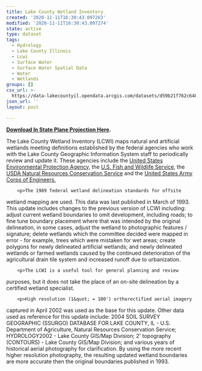 ```yaml
---
title: Lake County Wetland Inventory
created: '2020-11-11T16:30:43.097263'
modified: '2020-11-11T16:30:43.097274'
state: active
type: dataset
tags:
  - Hydrology
  - Lake County Illinois
  - Lcwi
  - Surface Water
  - Surface Water Spatial Data
  - Water
  - Wetlands
groups: []
csv_url: >-
  https://data-lakecountyil.opendata.arcgis.com/datasets/d59b21f762c648869d4df3b3cb4d6ad4_0.csv?outSR=%7B%22latestWkid%22%3A3857%2C%22wkid%22%3A102100%7D
json_url: ''
layout: post

---
```

<p><b><a href='https://s3.amazonaws.com/lakecountygis-public/water/lcwi2002.zip' target='_blank'>Download In State Plane Projection Here</a>. </b></p><p>The Lake County Wetland Inventory (LCWI) maps natural and artificial 
wetlands meeting definitions established by the federal agencies who 
work with the Lake County Geographic Information System staff to 
periodically review and update it. These agencies include the <a href='http://www.epa.gov/'>United States Environmental Protection Agency</a>, the <a href='http://www.fws.gov/'>U.S. Fish and Wildlife Service</a>, the <a href='http://www.wli.nrcs.usda.gov/wps/portal/nrcs/site/national/home'>USDA Natural Resources Conservation Service</a> and the <a href='http://www.usace.%20army.mil/Missions/CivilWorks/RegulatoryProgramandPermits.aspx'>United States Army Corps of Engineers.</a></p>

        <p>The 1989 federal wetland delineation standards for offsite 
wetland mapping are used. This data was last published in March of 1993.
 This update includes changes to the previous version of LCWI including:
 adjust current wetland boundaries to omit development, including roads;
 to fine tune boundary placement where that was intended by the original
 delineation, in some cases, adjust the wetland to photographic features
 / signature; delete wetlands which the committee decided were mapped in
 error - for example, trees which were mistaken for wet areas; create 
polygons for newly delineated artificial wetlands; and newly delineated 
wetlands or farmed wetlands caused by the continued deterioration of the
 agricultural drain tile system and increased runoff due to 
urbanization.</p>

        <p>The LCWI is a useful tool for general planning and review 
purposes, but it does not take the place of an on-site delineation by a 
certified wetland specialist.</p>

        <p>High resolution (1&quot; = 100') orthorectified aerial imagery 
captured in April 2002 was used as the base for this update. Other data 
used as reference for this update include: 2004 SOIL SURVEY GEOGRAPHIC 
(SSURGO) DATABASE FOR LAKE COUNTY, IL - U.S. Department of Agriculture, 
Natural Resources Conservation Service; HYDROLOGY2002 - Lake County 
GIS/Map Division; 2' topography (CONTOURS) - Lake County GIS/Map 
Division; and various years of historical aerial photography for 
clarification. By using the more recent higher resolution photography, 
the resulting updated wetland boundaries are more accurate then the 
original boundaries published in 1993.</p>
